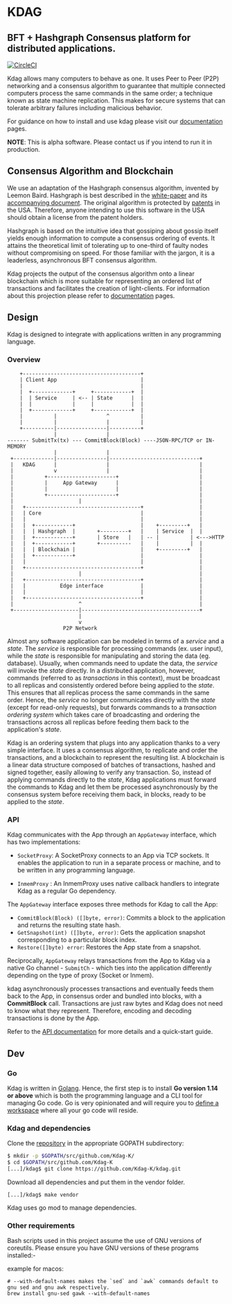 # KDAG
## BFT + Hashgraph Consensus platform for distributed applications.

[![CircleCI](https://circleci.com/gh/kdag.svg?style=svg)](https://circleci.com/gh/kdag)

Kdag allows many computers to behave as one. It uses Peer to Peer (P2P) 
networking and a consensus algorithm to guarantee that multiple connected 
computers process the same commands in the same order; a technique known as 
state machine replication. This makes for secure systems that can tolerate 
arbitrary failures including malicious behavior.

For guidance on how to install and use kdag please visit our 
[documentation](http://docs.kdag.io) pages.

**NOTE**:
This is alpha software. Please contact us if you intend to run it in production.

## Consensus Algorithm and Blockchain

We use an adaptation of the Hashgraph consensus algorithm, invented by Leemon 
Baird. Hashgraph is best described in the 
[white-paper](http://www.swirlds.com/downloads/SWIRLDS-TR-2016-01.pdf) and its 
[accompanying document](http://www.swirlds.com/downloads/SWIRLDS-TR-2016-02.pdf).
The original algorithm is protected by [patents](http://www.swirlds.com/ip/) in 
the USA. Therefore, anyone intending to use this software in the USA should 
obtain a license from the patent holders.

Hashgraph is based on the intuitive idea that gossiping about gossip itself 
yields enough information to compute a consensus ordering of events. It attains 
the theoretical limit of tolerating up to one-third of faulty nodes without 
compromising on speed. For those familiar with the jargon, it is a leaderless, 
asynchronous BFT consensus algorithm.

Kdag projects the output of the consensus algorithm onto a linear blockchain 
which is more suitable for representing an ordered list of transactions and 
facilitates the creation of light-clients. For information about this projection
please refer to [documentation](http://docs.kdag.io/blockchain.html) pages.

## Design

Kdag is designed to integrate with applications written in any programming 
language.

### Overview

```
    +--------------------------------------+
    | Client App                           |
    |                                      |
    |  +-------------+     +------------+  | 
    |  | Service     | <-- | State      |  |
    |  |             |     |            |  |
    |  +-------------+     +------------+  |
    |          |                ^          |
    |          |                |          |
    +----------|----------------|----------+
               |                |                      
------- SubmitTx(tx) --- CommitBlock(Block) ----JSON-RPC/TCP or IN-MEMORY       
               |                |                         
 +-------------|----------------|-----------------------------+
 |   KDAG      |                |                             |
 |             v                |                             |
 |          +----------------------+                          |
 |          |     App Gateway      |                          |
 |          |                      |                          |
 |          +----------------------+                          |
 |                     |                                      |
 |   +-------------------------------------+                  |
 |   | Core                                |                  |
 |   |                                     |                  |
 |   |  +------------+                     |    +---------+   |
 |   |  | Hashgraph  |       +---------+   |    | Service  |  |
 |   |  +------------+       | Store   |   | -- |          | <--->HTTP 
 |   |  +------------+       +----------   |    |          |  |
 |   |  | Blockchain |                     |    +---------+   |
 |   |  +------------+                     |                  |
 |   |                                     |                  |
 |   +-------------------------------------+                  |
 |                     |                                      |
 |   +-------------------------------------+                  |
 |   |           Edge interface            |                  |
 |   |                                     |                  |
 |   +-------------------------------------+                  |
 |                     ^                                      |
 +---------------------|--------------------------------------+
                       |
                       v
                  P2P Network
```

Almost any software application can be modeled in terms of a *service* and a 
*state*. The *service* is responsible for processing commands (ex. user input), 
while the *state* is responsible for manipulating and storing the data (eg. 
database). Usually, when commands need to update the data, the *service* will 
invoke the *state* directly. In a distributed application, however, commands 
(referred to as *transactions* in this context), must be broadcast to all 
replicas and consistently ordered before being applied to the *state*. This 
ensures that all replicas process the same commands in the same order. Hence, 
the *service* no longer communicates directly with the *state* (except for 
read-only requests), but forwards commands to a *transaction ordering system* 
which takes care of broadcasting and ordering the transactions across all 
replicas before feeding them back to the application's *state*. 

Kdag is an ordering system that plugs into any application thanks to a very 
simple interface. It uses a consensus algorithm, to replicate and order the 
transactions, and a blockchain to represent the resulting list. A blockchain is 
a linear data structure composed of batches of transactions, hashed and signed 
together, easily allowing to verify any transaction. So, instead of applying 
commands directly to the *state*, Kdag applications must forward the commands 
to Kdag and let them be processed asynchronously by the consensus system 
before receiving them back, in blocks, ready to be applied to the *state*.  

### API

Kdag communicates with the App through an `AppGateway` interface, which has two
implementations:

- `SocketProxy`: A SocketProxy connects to an App via TCP sockets. It enables 
                 the application to run in a separate process or machine, and to 
                 be written in any programming language.

- `InmemProxy` : An InmemProxy uses native callback handlers to integrate Kdag 
                 as a regular Go dependency. 

The `AppGateway` interface exposes three methods for Kdag to call the App:

- `CommitBlock(Block) ([]byte, error)`: Commits a block to the application and 
                                        returns the resulting state hash.
- `GetSnapshot(int) ([]byte, error)`: Gets the application snapshot 
                                      corresponding to a particular block index.
- `Restore([]byte) error`: Restores the App state from a snapshot.

Reciprocally, `AppGateway` relays transactions from the App to Kdag via a native 
Go channel - `SubmitCh` - which ties into the application differently depending 
on the type of proxy (Socket or Inmem).

kdag asynchronously processes transactions and eventually feeds them back to 
the App, in consensus order and bundled into blocks, with a **CommitBlock** 
call. Transactions are just raw bytes and Kdag does not need to know what they 
represent. Therefore, encoding and decoding transactions is done by the App.

Refer to the [API documentation](http://docs.kdag.io/latest/api.html) for more 
details and a quick-start guide.

## Dev

### Go
Kdag is written in [Golang](https://golang.org/). Hence, the first step is to 
install **Go version 1.14 or above** which is both the programming language and a 
CLI tool for managing Go code. Go is very opinionated and will require you to 
[define a workspace](https://golang.org/doc/code.html#Workspaces) where all your 
go code will reside.

### Kdag and dependencies
Clone the [repository](https://github.com/Kdag-K/kdag) in the appropriate 
GOPATH subdirectory:

```bash
$ mkdir -p $GOPATH/src/github.com/Kdag-K/
$ cd $GOPATH/src/github.com/Kdag-K
[...]/kdag$ git clone https://github.com/Kdag-K/kdag.git
```
Download all dependencies and put them in the vendor folder.
```
[...]/kdag$ make vendor
```
Kdag uses go mod to manage dependencies.

### Other requirements

Bash scripts used in this project assume the use of GNU versions of coreutils.
Please ensure you have GNU versions of these programs installed:-

example for macos:
```
# --with-default-names makes the `sed` and `awk` commands default to gnu sed and gnu awk respectively.
brew install gnu-sed gawk --with-default-names
```
